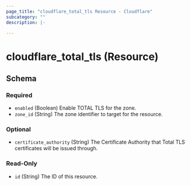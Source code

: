 ```yaml
---
page_title: "cloudflare_total_tls Resource - Cloudflare"
subcategory: ""
description: |-
  
---
```


# cloudflare_total_tls (Resource)




<!-- schema generated by tfplugindocs -->
## Schema

### Required

- `enabled` (Boolean) Enable TOTAL TLS for the zone.
- `zone_id` (String) The zone identifier to target for the resource.

### Optional

- `certificate_authority` (String) The Certificate Authority that Total TLS certificates will be issued through.

### Read-Only

- `id` (String) The ID of this resource.


